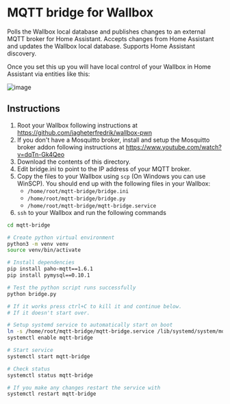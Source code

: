 # MQTT bridge for Wallbox

Polls the Wallbox local database and publishes changes to an external MQTT broker for Home Assistant.
Accepts changes from Home Assistant and updates the Wallbox local database.
Supports Home Assistant discovery.

Once you set this up you will have local control of your Wallbox in Home Assistant via entities like this:

![image](https://github.com/jagheterfredrik/wallbox-tooling/assets/9987465/60cbf100-f985-4c9c-a546-9776b3564705)

## Instructions

1. Root your Wallbox following instructions at <https://github.com/jagheterfredrik/wallbox-pwn>
2. If you don't have a Mosquitto broker, install and setup the Mosquitto broker addon following instructions at <https://www.youtube.com/watch?v=dqTn-Gk4Qeo>
3. Download the contents of this directory.
4. Edit bridge.ini to point to the IP address of your MQTT broker.
5. Copy the files to your Wallbox using `scp` (On Windows you can use WinSCP). You should end up with the following files in your Wallbox:
   - `/home/root/mqtt-bridge/bridge.ini`
   - `/home/root/mqtt-bridge/bridge.py`
   - `/home/root/mqtt-bridge/mqtt-bridge.service`
6. `ssh` to your Wallbox and run the following commands

```sh
cd mqtt-bridge

# Create python virtual environment
python3 -m venv venv
source venv/bin/activate

# Install dependencies
pip install paho-mqtt==1.6.1
pip install pymysql==0.10.1

# Test the python script runs successfully
python bridge.py

# If it works press ctrl+C to kill it and continue below.
# If it doesn't start over.

# Setup systemd service to automatically start on boot
ln -s /home/root/mqtt-bridge/mqtt-bridge.service /lib/systemd/system/mqtt-bridge.service
systemctl enable mqtt-bridge

# Start service
systemctl start mqtt-bridge

# Check status
systemctl status mqtt-bridge

# If you make any changes restart the service with
systemctl restart mqtt-bridge
```
